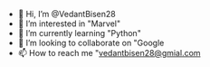 - 👋 Hi, I’m @VedantBisen28
- 👀 I’m interested in "Marvel"
- 🌱 I’m currently learning "Python"
- 💞️ I’m looking to collaborate on "Google
- 📫 How to reach me "vedantbisen28@gmial.com

<!---
VedantBisen28/VedantBisen28 is a ✨ special ✨ repository because its `README.md` (this file) appears on your GitHub profile.
You can click the Preview link to take a look at your changes.
--->
